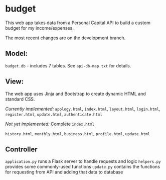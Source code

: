 # budget

This web app takes data from a Personal Capital API to build a custom budget for my income/expenses.

The most recent changes are on the development branch.

## Model:
`budget.db` - includes 7 tables. See `api-db-map.txt` for details.

## View:
The web app uses Jinja and Bootstrap to create dynamic HTML and standard CSS.

*Currently implemented:*
`apology.html`, `index.html`, `layout.html`, `login.html`, `register.html`, `update.html`, `authenticate.html`

*Not yet implemented:*
Complete `index.html`

`history.html`, `monthly.html`, `business.html`, `profile.html`, `update.html`

## Controller
`application.py` runs a Flask server to handle requests and logic
`helpers.py` provides some commonly-used functions
`update.py` contains the functions for requesting from API and adding that data to database
